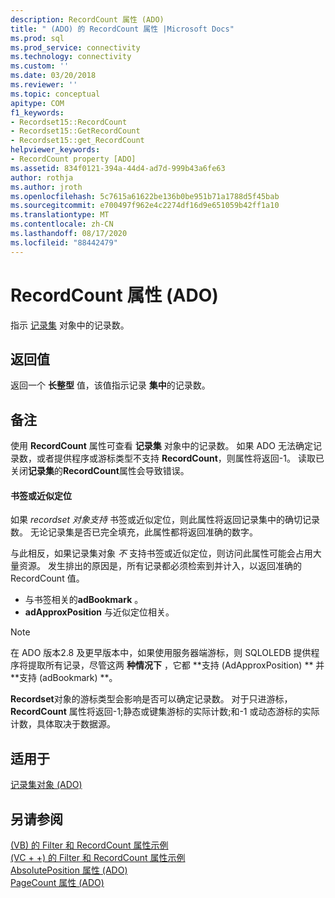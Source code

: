 ```yaml
---
description: RecordCount 属性 (ADO)
title: " (ADO) 的 RecordCount 属性 |Microsoft Docs"
ms.prod: sql
ms.prod_service: connectivity
ms.technology: connectivity
ms.custom: ''
ms.date: 03/20/2018
ms.reviewer: ''
ms.topic: conceptual
apitype: COM
f1_keywords:
- Recordset15::RecordCount
- Recordset15::GetRecordCount
- Recordset15::get_RecordCount
helpviewer_keywords:
- RecordCount property [ADO]
ms.assetid: 834f0121-394a-44d4-ad7d-999b43a6fe63
author: rothja
ms.author: jroth
ms.openlocfilehash: 5c7615a61622be136b0be951b71a1788d5f45bab
ms.sourcegitcommit: e700497f962e4c2274df16d9e651059b42ff1a10
ms.translationtype: MT
ms.contentlocale: zh-CN
ms.lasthandoff: 08/17/2020
ms.locfileid: "88442479"
---
```

# <a name="recordcount-property-ado"></a>RecordCount 属性 (ADO)

指示 [记录集](../../../ado/reference/ado-api/recordset-object-ado.md) 对象中的记录数。
  
## <a name="return-value"></a>返回值

返回一个 **长整型** 值，该值指示记录 **集中**的记录数。
  
## <a name="remarks"></a>备注

使用 **RecordCount** 属性可查看 **记录集** 对象中的记录数。 如果 ADO 无法确定记录数，或者提供程序或游标类型不支持 **RecordCount**，则属性将返回-1。 读取已关闭**记录集**的**RecordCount**属性会导致错误。

#### <a name="bookmarks-or-approximate-positioning"></a>书签或近似定位

如果 *recordset 对象支持* 书签或近似定位，则此属性将返回记录集中的确切记录数。 无论记录集是否已完全填充，此属性都将返回准确的数字。

与此相反，如果记录集对象 *不* 支持书签或近似定位，则访问此属性可能会占用大量资源。 发生排出的原因是，所有记录都必须检索到并计入，以返回准确的 RecordCount 值。

- 与书签相关的**adBookmark** 。
- **adApproxPosition** 与近似定位相关。

> [!NOTE]
> 在 ADO 版本2.8 及更早版本中，如果使用服务器端游标，则 SQLOLEDB 提供程序将提取所有记录，尽管这两 **种情况下** ，它都 **支持 (AdApproxPosition) ** 并 **支持 (adBookmark) **。
  
**Recordset**对象的游标类型会影响是否可以确定记录数。 对于只进游标， **RecordCount** 属性将返回-1;静态或键集游标的实际计数;和-1 或动态游标的实际计数，具体取决于数据源。
  
## <a name="applies-to"></a>适用于

[记录集对象 (ADO)](../../../ado/reference/ado-api/recordset-object-ado.md)  
  
## <a name="see-also"></a>另请参阅

[ (VB) 的 Filter 和 RecordCount 属性示例 ](../../../ado/reference/ado-api/filter-and-recordcount-properties-example-vb.md)   
[ (VC + +) 的 Filter 和 RecordCount 属性示例 ](../../../ado/reference/ado-api/filter-and-recordcount-properties-example-vc.md)   
[AbsolutePosition 属性 (ADO) ](../../../ado/reference/ado-api/absoluteposition-property-ado.md)   
[PageCount 属性 (ADO)](../../../ado/reference/ado-api/pagecount-property-ado.md)
